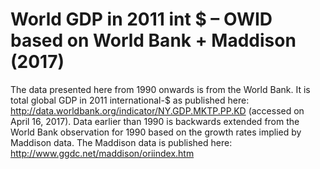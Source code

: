 # World GDP in 2011 int $ – OWID based on World Bank + Maddison (2017)

The data presented here from 1990 onwards is from the World Bank. It is total global GDP in 2011 international-$ as published here: http://data.worldbank.org/indicator/NY.GDP.MKTP.PP.KD (accessed on April 16, 2017). Data earlier than 1990 is backwards extended from the World Bank observation for 1990 based on the growth rates implied by Maddison data. The Maddison data is published here: http://www.ggdc.net/maddison/oriindex.htm